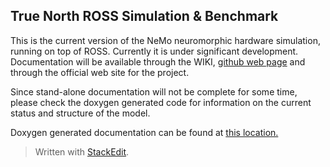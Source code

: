 True North ROSS Simulation & Benchmark
--------------------------------------
This is the current version of the NeMo neuromorphic hardware simulation, running on top of ROSS. 
Currently it is under significant development.
Documentation will be available through the WIKI, 
[github web page](http://markplagge.github.io/tnt_benchmark/) and through the official web site for the project.

Since stand-alone documentation will not be complete for some time,
please check the doxygen generated code for information on the current status and structure of the model. 
 
Doxygen generated documentation can be found at [this location.](http://markplagge.github.io/tnt_benchmark/doc_html/index.html)


> Written with [StackEdit](https://stackedit.io/).
